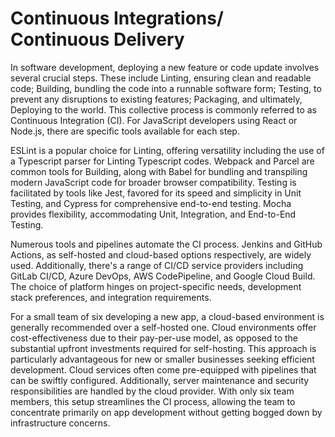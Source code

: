 # Continuous Integrations/ Continuous Delivery

In software development, deploying a new feature or code update involves several crucial steps. These include Linting, ensuring clean and readable code; Building, bundling the code into a runnable software form; Testing, to prevent any disruptions to existing features; Packaging, and ultimately, Deploying to the world. This collective process is commonly referred to as Continuous Integration (CI). For JavaScript developers using React or Node.js, there are specific tools available for each step.

ESLint is a popular choice for Linting, offering versatility including the use of a Typescript parser for Linting Typescript codes. Webpack and Parcel are common tools for Building, along with Babel for bundling and transpiling modern JavaScript code for broader browser compatibility. Testing is facilitated by tools like Jest, favored for its speed and simplicity in Unit Testing, and Cypress for comprehensive end-to-end testing. Mocha provides flexibility, accommodating Unit, Integration, and End-to-End Testing.

Numerous tools and pipelines automate the CI process. Jenkins and GitHub Actions, as self-hosted and cloud-based options respectively, are widely used. Additionally, there's a range of CI/CD service providers including GitLab CI/CD, Azure DevOps, AWS CodePipeline, and Google Cloud Build. The choice of platform hinges on project-specific needs, development stack preferences, and integration requirements.

For a small team of six developing a new app, a cloud-based environment is generally recommended over a self-hosted one. Cloud environments offer cost-effectiveness due to their pay-per-use model, as opposed to the substantial upfront investments required for self-hosting. This approach is particularly advantageous for new or smaller businesses seeking efficient development. Cloud services often come pre-equipped with pipelines that can be swiftly configured. Additionally, server maintenance and security responsibilities are handled by the cloud provider. With only six team members, this setup streamlines the CI process, allowing the team to concentrate primarily on app development without getting bogged down by infrastructure concerns.
